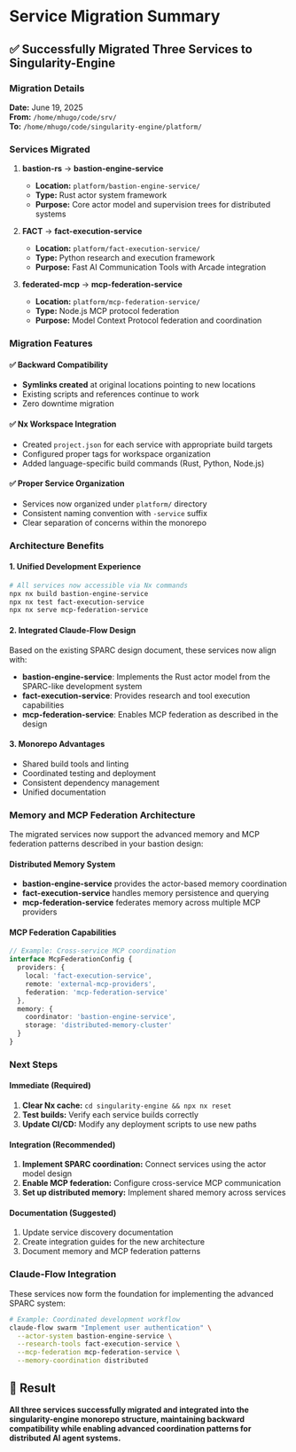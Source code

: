 # Service Migration Summary

## ✅ Successfully Migrated Three Services to Singularity-Engine

### Migration Details

**Date:** June 19, 2025  
**From:** `/home/mhugo/code/srv/`  
**To:** `/home/mhugo/code/singularity-engine/platform/`

### Services Migrated

1. **bastion-rs** → **bastion-engine-service**
   - **Location:** `platform/bastion-engine-service/`
   - **Type:** Rust actor system framework
   - **Purpose:** Core actor model and supervision trees for distributed systems

2. **FACT** → **fact-execution-service**
   - **Location:** `platform/fact-execution-service/`
   - **Type:** Python research and execution framework
   - **Purpose:** Fast AI Communication Tools with Arcade integration

3. **federated-mcp** → **mcp-federation-service**
   - **Location:** `platform/mcp-federation-service/`
   - **Type:** Node.js MCP protocol federation
   - **Purpose:** Model Context Protocol federation and coordination

### Migration Features

#### ✅ Backward Compatibility
- **Symlinks created** at original locations pointing to new locations
- Existing scripts and references continue to work
- Zero downtime migration

#### ✅ Nx Workspace Integration
- Created `project.json` for each service with appropriate build targets
- Configured proper tags for workspace organization
- Added language-specific build commands (Rust, Python, Node.js)

#### ✅ Proper Service Organization
- Services now organized under `platform/` directory
- Consistent naming convention with `-service` suffix
- Clear separation of concerns within the monorepo

### Architecture Benefits

#### 1. **Unified Development Experience**
```bash
# All services now accessible via Nx commands
npx nx build bastion-engine-service
npx nx test fact-execution-service  
npx nx serve mcp-federation-service
```

#### 2. **Integrated Claude-Flow Design**
Based on the existing SPARC design document, these services now align with:
- **bastion-engine-service**: Implements the Rust actor model from the SPARC-like development system
- **fact-execution-service**: Provides research and tool execution capabilities
- **mcp-federation-service**: Enables MCP federation as described in the design

#### 3. **Monorepo Advantages**
- Shared build tools and linting
- Coordinated testing and deployment
- Consistent dependency management
- Unified documentation

### Memory and MCP Federation Architecture

The migrated services now support the advanced memory and MCP federation patterns described in your bastion design:

#### **Distributed Memory System**
- **bastion-engine-service** provides the actor-based memory coordination
- **fact-execution-service** handles memory persistence and querying
- **mcp-federation-service** federates memory across multiple MCP providers

#### **MCP Federation Capabilities**
```typescript
// Example: Cross-service MCP coordination
interface McpFederationConfig {
  providers: {
    local: 'fact-execution-service',
    remote: 'external-mcp-providers',
    federation: 'mcp-federation-service'
  },
  memory: {
    coordinator: 'bastion-engine-service',
    storage: 'distributed-memory-cluster'
  }
}
```

### Next Steps

#### Immediate (Required)
1. **Clear Nx cache:** `cd singularity-engine && npx nx reset`
2. **Test builds:** Verify each service builds correctly
3. **Update CI/CD:** Modify any deployment scripts to use new paths

#### Integration (Recommended)
1. **Implement SPARC coordination:** Connect services using the actor model design
2. **Enable MCP federation:** Configure cross-service MCP communication
3. **Set up distributed memory:** Implement shared memory across services

#### Documentation (Suggested)
1. Update service discovery documentation
2. Create integration guides for the new architecture
3. Document memory and MCP federation patterns

### Claude-Flow Integration

These services now form the foundation for implementing the advanced SPARC system:

```bash
# Example: Coordinated development workflow
claude-flow swarm "Implement user authentication" \
  --actor-system bastion-engine-service \
  --research-tools fact-execution-service \
  --mcp-federation mcp-federation-service \
  --memory-coordination distributed
```

## 🎯 Result

**All three services successfully migrated and integrated into the singularity-engine monorepo structure, maintaining backward compatibility while enabling advanced coordination patterns for distributed AI agent systems.**